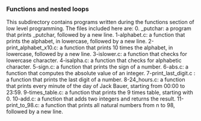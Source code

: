 ### Functions and nested loops ###

This subdirectory contains programs written during the functions section of low level programming.
The files included here are:
0. _putchar: a program that prints _putchar, followed by a new line.
1-alphabet.c: a function that prints the alphabet, in lowercase, followed by a new line.
2-print_alphabet_x10.c: a function that prints 10 times the alphabet, in lowercase, followed by a new line.
3-islower.c: a function that checks for lowercase character.
4-isalpha.c: a function that checks for alphabetic character.
5-sign.c: a function that prints the sign of a number.
6-abs.c: a function that computes the absolute value of an integer.
7-print_last_digit.c : a function that prints the last digit of a number.
8-24_hours.c: a function that prints every minute of the day of Jack Bauer, starting from 00:00 to 23:59.
9-times_table.c: a function that prints the 9 times table, starting with 0.
10-add.c: a function that adds two integers and returns the result.
11-print_to_98.c: a function that prints all natural numbers from n to 98, followed by a new line.
